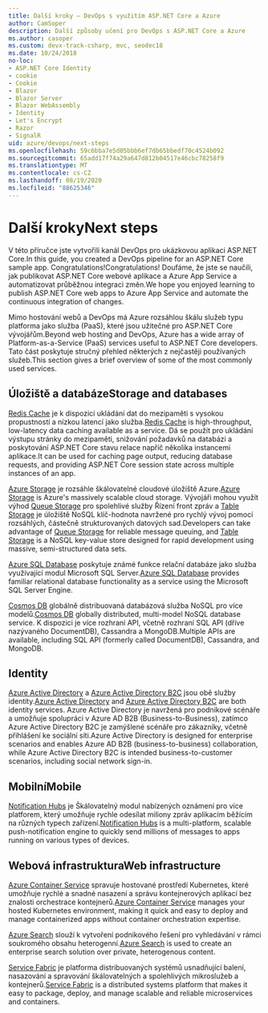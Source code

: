 ```yaml
---
title: Další kroky – DevOps s využitím ASP.NET Core a Azure
author: CamSoper
description: Další způsoby učení pro DevOps s ASP.NET Core a Azure
ms.author: casoper
ms.custom: devx-track-csharp, mvc, seodec18
ms.date: 10/24/2018
no-loc:
- ASP.NET Core Identity
- cookie
- Cookie
- Blazor
- Blazor Server
- Blazor WebAssembly
- Identity
- Let's Encrypt
- Razor
- SignalR
uid: azure/devops/next-steps
ms.openlocfilehash: 59c6bba7e5d05bbb6ef7db65bbedf70c4524b092
ms.sourcegitcommit: 65add17f74a29a647d812b04517e46cbc78258f9
ms.translationtype: MT
ms.contentlocale: cs-CZ
ms.lasthandoff: 08/19/2020
ms.locfileid: "88625346"
---
```

# <a name="next-steps"></a><span data-ttu-id="4988a-103">Další kroky</span><span class="sxs-lookup"><span data-stu-id="4988a-103">Next steps</span></span>

<span data-ttu-id="4988a-104">V této příručce jste vytvořili kanál DevOps pro ukázkovou aplikaci ASP.NET Core.</span><span class="sxs-lookup"><span data-stu-id="4988a-104">In this guide, you created a DevOps pipeline for an ASP.NET Core sample app.</span></span> <span data-ttu-id="4988a-105">Congratulations!</span><span class="sxs-lookup"><span data-stu-id="4988a-105">Congratulations!</span></span> <span data-ttu-id="4988a-106">Doufáme, že jste se naučili, jak publikovat ASP.NET Core webové aplikace a Azure App Service a automatizovat průběžnou integraci změn.</span><span class="sxs-lookup"><span data-stu-id="4988a-106">We hope you enjoyed learning to publish ASP.NET Core web apps to Azure App Service and automate the continuous integration of changes.</span></span>

<span data-ttu-id="4988a-107">Mimo hostování webů a DevOps má Azure rozsáhlou škálu služeb typu platforma jako služba (PaaS), které jsou užitečné pro ASP.NET Core vývojářům.</span><span class="sxs-lookup"><span data-stu-id="4988a-107">Beyond web hosting and DevOps, Azure has a wide array of Platform-as-a-Service (PaaS) services useful to ASP.NET Core developers.</span></span> <span data-ttu-id="4988a-108">Tato část poskytuje stručný přehled některých z nejčastěji používaných služeb.</span><span class="sxs-lookup"><span data-stu-id="4988a-108">This section gives a brief overview of some of the most commonly used services.</span></span>

## <a name="storage-and-databases"></a><span data-ttu-id="4988a-109">Úložiště a databáze</span><span class="sxs-lookup"><span data-stu-id="4988a-109">Storage and databases</span></span>

<span data-ttu-id="4988a-110">[Redis Cache](/azure/redis-cache/) je k dispozici ukládání dat do mezipaměti s vysokou propustností a nízkou latencí jako služba.</span><span class="sxs-lookup"><span data-stu-id="4988a-110">[Redis Cache](/azure/redis-cache/) is high-throughput, low-latency data caching available as a service.</span></span> <span data-ttu-id="4988a-111">Dá se použít pro ukládání výstupu stránky do mezipaměti, snižování požadavků na databázi a poskytování ASP.NET Core stavu relace napříč několika instancemi aplikace.</span><span class="sxs-lookup"><span data-stu-id="4988a-111">It can be used for caching page output, reducing database requests, and providing ASP.NET Core session state across multiple instances of an app.</span></span>

<span data-ttu-id="4988a-112">[Azure Storage](/azure/storage/) je rozsáhle škálovatelné cloudové úložiště Azure.</span><span class="sxs-lookup"><span data-stu-id="4988a-112">[Azure Storage](/azure/storage/) is Azure's massively scalable cloud storage.</span></span> <span data-ttu-id="4988a-113">Vývojáři mohou využít výhod [Queue Storage](/azure/storage/queues/storage-queues-introduction) pro spolehlivé služby Řízení front zpráv a [Table Storage](/azure/storage/tables/table-storage-overview) je úložiště NoSQL klíč-hodnota navržené pro rychlý vývoj pomocí rozsáhlých, částečně strukturovaných datových sad.</span><span class="sxs-lookup"><span data-stu-id="4988a-113">Developers can take advantage of [Queue Storage](/azure/storage/queues/storage-queues-introduction) for reliable message queuing, and [Table Storage](/azure/storage/tables/table-storage-overview) is a NoSQL key-value store designed for rapid development using massive, semi-structured data sets.</span></span>

<span data-ttu-id="4988a-114">[Azure SQL Database](/azure/sql-database/) poskytuje známé funkce relační databáze jako služba využívající modul Microsoft SQL Server.</span><span class="sxs-lookup"><span data-stu-id="4988a-114">[Azure SQL Database](/azure/sql-database/) provides familiar relational database functionality as a service using the Microsoft SQL Server Engine.</span></span>

<span data-ttu-id="4988a-115">[Cosmos DB](/azure/cosmos-db/) globálně distribuovaná databázová služba NoSQL pro více modelů.</span><span class="sxs-lookup"><span data-stu-id="4988a-115">[Cosmos DB](/azure/cosmos-db/) globally distributed, multi-model NoSQL database service.</span></span> <span data-ttu-id="4988a-116">K dispozici je více rozhraní API, včetně rozhraní SQL API (dříve nazývaného DocumentDB), Cassandra a MongoDB.</span><span class="sxs-lookup"><span data-stu-id="4988a-116">Multiple APIs are available, including SQL API (formerly called DocumentDB), Cassandra, and MongoDB.</span></span>

## Identity

<span data-ttu-id="4988a-117">[Azure Active Directory](/azure/active-directory/) a [Azure Active Directory B2C](/azure/active-directory-b2c/) jsou obě služby identity.</span><span class="sxs-lookup"><span data-stu-id="4988a-117">[Azure Active Directory](/azure/active-directory/) and [Azure Active Directory B2C](/azure/active-directory-b2c/) are both identity services.</span></span> <span data-ttu-id="4988a-118">Azure Active Directory je navržená pro podnikové scénáře a umožňuje spolupráci v Azure AD B2B (Business-to-Business), zatímco Azure Active Directory B2C je zamýšlené scénáře pro zákazníky, včetně přihlášení ke sociální síti.</span><span class="sxs-lookup"><span data-stu-id="4988a-118">Azure Active Directory is designed for enterprise scenarios and enables Azure AD B2B (business-to-business) collaboration, while Azure Active Directory B2C is intended business-to-customer scenarios, including social network sign-in.</span></span>

## <a name="mobile"></a><span data-ttu-id="4988a-119">Mobilní</span><span class="sxs-lookup"><span data-stu-id="4988a-119">Mobile</span></span>

<span data-ttu-id="4988a-120">[Notification Hubs](/azure/notification-hubs/) je Škálovatelný modul nabízených oznámení pro více platforem, který umožňuje rychle odesílat miliony zpráv aplikacím běžícím na různých typech zařízení.</span><span class="sxs-lookup"><span data-stu-id="4988a-120">[Notification Hubs](/azure/notification-hubs/) is a multi-platform, scalable push-notification engine to quickly send millions of messages to apps running on various types of devices.</span></span>

## <a name="web-infrastructure"></a><span data-ttu-id="4988a-121">Webová infrastruktura</span><span class="sxs-lookup"><span data-stu-id="4988a-121">Web infrastructure</span></span>

<span data-ttu-id="4988a-122">[Azure Container Service](/azure/aks/) spravuje hostované prostředí Kubernetes, které umožňuje rychlé a snadné nasazení a správu kontejnerových aplikací bez znalosti orchestrace kontejnerů.</span><span class="sxs-lookup"><span data-stu-id="4988a-122">[Azure Container Service](/azure/aks/) manages your hosted Kubernetes environment, making it quick and easy to deploy and manage containerized apps without container orchestration expertise.</span></span>

<span data-ttu-id="4988a-123">[Azure Search](/azure/search/) slouží k vytvoření podnikového řešení pro vyhledávání v rámci soukromého obsahu heterogenní.</span><span class="sxs-lookup"><span data-stu-id="4988a-123">[Azure Search](/azure/search/) is used to create an enterprise search solution over private, heterogenous content.</span></span>

<span data-ttu-id="4988a-124">[Service Fabric](/azure/service-fabric/) je platforma distribuovaných systémů usnadňující balení, nasazování a spravování škálovatelných a spolehlivých mikroslužeb a kontejnerů.</span><span class="sxs-lookup"><span data-stu-id="4988a-124">[Service Fabric](/azure/service-fabric/) is a distributed systems platform that makes it easy to package, deploy, and manage scalable and reliable microservices and containers.</span></span>
